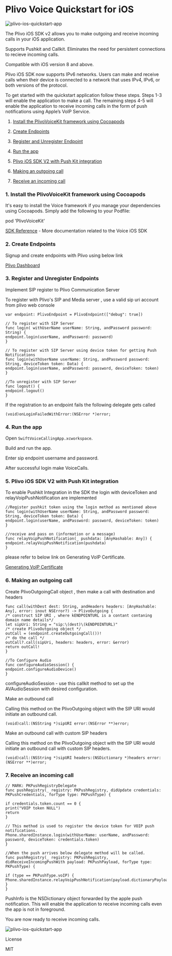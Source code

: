 # Plivo Voice Quickstart for iOS



![plivo-ios-quickstart-app](ReadMeImages/app.png)


The Plivo iOS SDK v2 allows you to make outgoing and receive incoming calls in your iOS application.

Supports Pushkit and Callkit. Eliminates the need for persistent connections to recieve incoming calls.

Compatible with iOS version 8 and above.

Plivo iOS SDK now supports IPv6 networks. Users can make and receive calls when their device is connected to a network that uses IPv4, IPv6, or both versions of the protocol.

To get started with the quickstart application follow these steps. Steps 1-3 will enable the application to make a call. The remaining steps 4-5 will enable the application to receive incoming calls in the form of push notifications using Apple’s VoIP Service.

1. [Install the PlivoVoiceKit framework using Cocoapods](#bullet1)

2. [Create Endpoints](#bullet2)

3. [Register and Unregister Endpoint](#bullet3)

4. [Run the app](#bullet4)

5. [Plivo iOS SDK V2 with Push Kit integration](#bullet5)

6. [Making an outgoing call](#bullet6)

7. [Receive an incoming call](#bullet7)


### <a name="bullet1"></a>1. Install the PlivoVoiceKit framework using Cocoapods

It's easy to install the Voice framework if you manage your dependencies using Cocoapods. Simply add the following to your Podfile:


pod 'PlivoVoiceKit'


[SDK Reference](https://www.plivo.com/docs/sdk/client/ios/reference) - More documentation related to the Voice iOS SDK

### <a name="bullet2"></a>2. Create Endpoints

Signup and create endpoints with Plivo using below link

[Plivo Dashboard](https://manage.plivo.com/accounts/login/)

### <a name="bullet3"></a>3. Register and Unregister Endpoints

Implement SIP register to Plivo Communication Server

To register with Plivo's SIP and Media server , use a valid sip uri account from plivo web console 
```
var endpoint: PlivoEndpoint = PlivoEndpoint(["debug": true])

// To register with SIP Server
func login( withUserName userName: String, andPassword password: String) {
endpoint.login(userName, andPassword: password)
}

// To register with SIP Server using device token for getting Push Notifications
func login(withUserName userName: String, andPassword password: String, deviceToken token: Data) {
endpoint.login(userName, andPassword: password, deviceToken: token)
}

//To unregister with SIP Server
func logout() {
endpoint.logout()
}
```
If the registration to an endpoint fails the following delegate gets called 
```
(void)onLoginFailedWithError:(NSError *)error;
```

### <a name="bullet4"></a>4. Run the app

Open `SwiftVoiceCallingApp.xcworkspace`. 

Build and run the app. 

Enter sip endpoint username and password. 

After successful login make VoiceCalls. 


### <a name="bullet5"></a>5. Plivo iOS SDK V2 with Push Kit integration

To enable Pushkit Integration in the SDK the login with deviceToken and relayVoipPushNotification are implemented 
```
//Register pushkit token using the login method as mentioned above
func login(withUserName userName: String, andPassword password: String, deviceToken token: Data) {
endpoint.login(userName, andPassword: password, deviceToken: token)
}

//receive and pass on (information or a message)
func relayVoipPushNotification(_ pushdata: [AnyHashable: Any]) {
endpoint.relayVoipPushNotification(pushdata)
}
```
please refer to below link on Generating VoIP Certificate. 

[Generating VoIP Certificate](https://www.plivo.com/docs/sdk/ios/setting-up-push-credentials/)


### <a name="bullet6"></a>6. Making an outgoing call

Create PlivoOutgoingCall object , then make a call with destination and headers 
```
func call(withDest dest: String, andHeaders headers: [AnyHashable: Any], error: inout NSError?) -> PlivoOutgoing {
/* construct SIP URI , where kENDPOINTURL is a contant contaning domain name details*/
let sipUri: String = "sip:\(dest)\(kENDPOINTURL)"
/* create PlivoOutgoing object */
outCall = (endpoint.createOutgoingCall())!
/* do the call */
outCall?.call(sipUri, headers: headers, error: &error)
return outCall!
}

//To Configure Audio
func configureAudioSession() {
endpoint.configureAudioDevice()
}
```
configureAudioSession - use this callkit method to set up the AVAudioSession with desired configuration.

Make an outbound call

Calling this method on the PlivoOutgoing object with the SIP URI
would initiate an outbound call.
```
(void)call:(NSString *)sipURI error:(NSError **)error;
```

Make an outbound call with custom SIP headers

Calling this method on the PlivoOutgoing object with the SIP URI
would initiate an outbound call with custom SIP headers.
```
(void)call:(NSString *)sipURI headers:(NSDictionary *)headers error:(NSError **)error;
```


### <a name="bullet7"></a>7. Receive an incoming call

```
// MARK: PKPushRegistryDelegate
func pushRegistry(_ registry: PKPushRegistry, didUpdate credentials: PKPushCredentials, forType type: PKPushType) {

if credentials.token.count == 0 {
print("VOIP token NULL")
return
}

// This method is used to register the device token for VOIP push notifications.
Phone.sharedInstance.login(withUserName: userName, andPassword: password, deviceToken: credentials.token)
}

//When the push arrives below delegate method will be called. 
func pushRegistry(_ registry: PKPushRegistry, didReceiveIncomingPushWith payload: PKPushPayload, forType type: PKPushType) {

if (type == PKPushType.voIP) {
Phone.sharedInstance.relayVoipPushNotification(payload.dictionaryPayload)
}
}
```
PushInfo is the NSDictionary object forwarded by the apple push notification. This will enable the application to receive incoming calls even the app is not in foreground.


You are now ready to receive incoming calls. 

![plivo-ios-quickstart-app](ReadMeImages/callkit.png)

License

MIT
